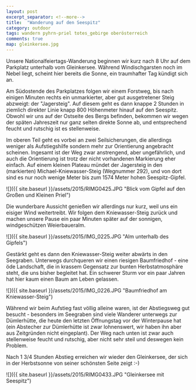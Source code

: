 ```yaml
---
layout: post
excerpt_separator: <!--more-->
title:  "Wanderung auf den Seespitz"
category: outdoor
tags: wandern pyhrn-priel totes_gebirge oberösterreich
comments: true
map: gleinkersee.jpg
---
```

Unsere Nationalfeiertags-Wanderung beginnen wir kurz nach 8 Uhr auf dem Parkplatz unterhalb vom Gleinkersee. Während Windischgarsten noch im Nebel liegt, scheint hier bereits die Sonne, ein traumhafter Tag kündigt sich an.

<!--more-->

Am Südostende des Parkplatzes folgen wir einem Forstweg, bis nach einigen Minuten rechts ein unmarkierter, aber gut ausgetretener Steig abzweigt: der "Jagersteig". Auf diesem geht es dann knappe 2 Stunden in ziemlich direkter Linie knapp 800 Höhenmeter hinauf auf den Seespitz. Obwohl wir uns auf der Ostseite des Bergs befinden, bekommen wir wegen der späten Jahreszeit nur ganz selten direkte Sonne ab, und entsprechend feucht und rutschig ist es stellenweise.

Im oberen Teil geht es vorbei an zwei Seilsicherungen, die allerdings weniger als Aufstiegshilfe sondern mehr zur Orientierung angebracht scheinen. Ingesamt ist der Weg zwar anstrengend, aber ungefährlich, und auch die Orientierung ist trotz der nicht vorhandenen Markierung eher einfach. Auf einem kleinen Plateau mündet der Jagersteig in den (markierten) Michael-Kniewasser-Steig (Wegnummer 292), und von dort sind es nur noch wenige Meter bis zum 1574 Meter hohen Seespitz-Gipfel.

![]({{ site.baseurl }}/assets/2015/RIMG0425.JPG "Blick vom Gipfel auf den Großen und Kleinen Priel")

Die wunderbare Aussicht genießen wir allerdings nur kurz, weil uns ein eisiger Wind weitertreibt. Wir folgen dem Kniewasser-Steig zurück und machen unsere Pause ein paar Minuten später auf der sonnigen, windgeschützen Weierbaueralm.

![]({{ site.baseurl }}/assets/2015/IMG_0225.JPG "Alm unterhalb des Gipfels")

Gestärkt geht es dann den Kniewasser-Steig weiter abwärts in den Seegraben. Unterwegs durchqueren wir einen riesigen Baumfriedhof - eine öde Landschaft, die in krassem Gegensatz zur bunten Herbstatmosphäre steht, die uns bisher begleitet hat. Ein schwerer Sturm vor ein paar Jahren hat hier kaum einen Baum am Leben gelassen.

![]({{ site.baseurl }}/assets/2015/IMG_0226.JPG "Baumfriedhof am Kniewasser-Steig")

Während wir beim Aufstieg fast völlig alleine waren, ist der Abstiegsweg gut besucht - besonders im Seegraben sind viele Wanderer unterwegs zur Dümlerhütte, die heute den letzten Öffnungstag vor der Winterpause hat (ein Abstecher zur Dümlerhütte ist zwar lohnenswert, wir haben ihn aber aus Zeitgründen nicht eingeplant). Der Weg nach unten ist zwar auch stellenweise feucht und rutschig, aber nicht sehr steil und deswegen kein Problem.

Nach 1 3/4 Stunden Abstieg erreichen wir wieder den Gleinkersee, der sich in der Herbstsonne von seiner schönsten Seite zeigt :-)

![]({{ site.baseurl }}/assets/2015/RIMG0433.JPG "Gleinkersee mit Seespitz")
